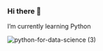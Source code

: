 ### Hi there 👋
I’m currently learning Python



![python-for-data-science (3)](https://github.com/laralq/laralq/assets/80383779/43951281-30f3-4846-bbbc-81e0d9955728)
